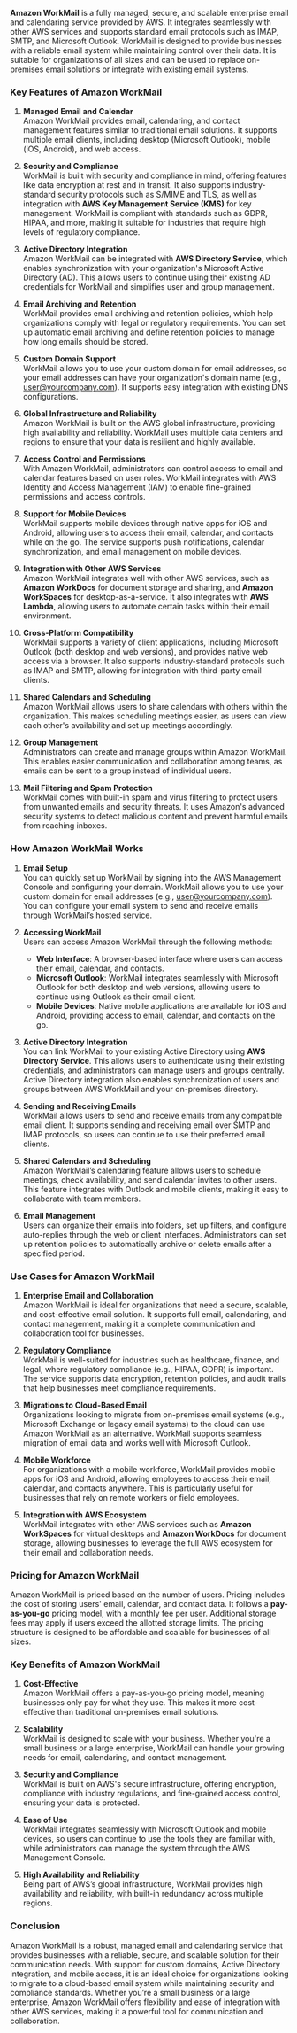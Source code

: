 **Amazon WorkMail** is a fully managed, secure, and scalable enterprise email and calendaring service provided by AWS. It integrates seamlessly with other AWS services and supports standard email protocols such as IMAP, SMTP, and Microsoft Outlook. WorkMail is designed to provide businesses with a reliable email system while maintaining control over their data. It is suitable for organizations of all sizes and can be used to replace on-premises email solutions or integrate with existing email systems.

### Key Features of Amazon WorkMail

1. **Managed Email and Calendar**  
   Amazon WorkMail provides email, calendaring, and contact management features similar to traditional email solutions. It supports multiple email clients, including desktop (Microsoft Outlook), mobile (iOS, Android), and web access.

2. **Security and Compliance**  
   WorkMail is built with security and compliance in mind, offering features like data encryption at rest and in transit. It also supports industry-standard security protocols such as S/MIME and TLS, as well as integration with **AWS Key Management Service (KMS)** for key management. WorkMail is compliant with standards such as GDPR, HIPAA, and more, making it suitable for industries that require high levels of regulatory compliance.

3. **Active Directory Integration**  
   Amazon WorkMail can be integrated with **AWS Directory Service**, which enables synchronization with your organization's Microsoft Active Directory (AD). This allows users to continue using their existing AD credentials for WorkMail and simplifies user and group management.

4. **Email Archiving and Retention**  
   WorkMail provides email archiving and retention policies, which help organizations comply with legal or regulatory requirements. You can set up automatic email archiving and define retention policies to manage how long emails should be stored.

5. **Custom Domain Support**  
   WorkMail allows you to use your custom domain for email addresses, so your email addresses can have your organization's domain name (e.g., user@yourcompany.com). It supports easy integration with existing DNS configurations.

6. **Global Infrastructure and Reliability**  
   Amazon WorkMail is built on the AWS global infrastructure, providing high availability and reliability. WorkMail uses multiple data centers and regions to ensure that your data is resilient and highly available.

7. **Access Control and Permissions**  
   With Amazon WorkMail, administrators can control access to email and calendar features based on user roles. WorkMail integrates with AWS Identity and Access Management (IAM) to enable fine-grained permissions and access controls.

8. **Support for Mobile Devices**  
   WorkMail supports mobile devices through native apps for iOS and Android, allowing users to access their email, calendar, and contacts while on the go. The service supports push notifications, calendar synchronization, and email management on mobile devices.

9. **Integration with Other AWS Services**  
   Amazon WorkMail integrates well with other AWS services, such as **Amazon WorkDocs** for document storage and sharing, and **Amazon WorkSpaces** for desktop-as-a-service. It also integrates with **AWS Lambda**, allowing users to automate certain tasks within their email environment.

10. **Cross-Platform Compatibility**  
    WorkMail supports a variety of client applications, including Microsoft Outlook (both desktop and web versions), and provides native web access via a browser. It also supports industry-standard protocols such as IMAP and SMTP, allowing for integration with third-party email clients.

11. **Shared Calendars and Scheduling**  
    Amazon WorkMail allows users to share calendars with others within the organization. This makes scheduling meetings easier, as users can view each other's availability and set up meetings accordingly.

12. **Group Management**  
    Administrators can create and manage groups within Amazon WorkMail. This enables easier communication and collaboration among teams, as emails can be sent to a group instead of individual users.

13. **Mail Filtering and Spam Protection**  
    WorkMail comes with built-in spam and virus filtering to protect users from unwanted emails and security threats. It uses Amazon's advanced security systems to detect malicious content and prevent harmful emails from reaching inboxes.

### How Amazon WorkMail Works

1. **Email Setup**  
   You can quickly set up WorkMail by signing into the AWS Management Console and configuring your domain. WorkMail allows you to use your custom domain for email addresses (e.g., user@yourcompany.com). You can configure your email system to send and receive emails through WorkMail’s hosted service.

2. **Accessing WorkMail**  
   Users can access Amazon WorkMail through the following methods:
   - **Web Interface**: A browser-based interface where users can access their email, calendar, and contacts.
   - **Microsoft Outlook**: WorkMail integrates seamlessly with Microsoft Outlook for both desktop and web versions, allowing users to continue using Outlook as their email client.
   - **Mobile Devices**: Native mobile applications are available for iOS and Android, providing access to email, calendar, and contacts on the go.

3. **Active Directory Integration**  
   You can link WorkMail to your existing Active Directory using **AWS Directory Service**. This allows users to authenticate using their existing credentials, and administrators can manage users and groups centrally. Active Directory integration also enables synchronization of users and groups between AWS WorkMail and your on-premises directory.

4. **Sending and Receiving Emails**  
   WorkMail allows users to send and receive emails from any compatible email client. It supports sending and receiving email over SMTP and IMAP protocols, so users can continue to use their preferred email clients.

5. **Shared Calendars and Scheduling**  
   Amazon WorkMail’s calendaring feature allows users to schedule meetings, check availability, and send calendar invites to other users. This feature integrates with Outlook and mobile clients, making it easy to collaborate with team members.

6. **Email Management**  
   Users can organize their emails into folders, set up filters, and configure auto-replies through the web or client interfaces. Administrators can set up retention policies to automatically archive or delete emails after a specified period.

### Use Cases for Amazon WorkMail

1. **Enterprise Email and Collaboration**  
   Amazon WorkMail is ideal for organizations that need a secure, scalable, and cost-effective email solution. It supports full email, calendaring, and contact management, making it a complete communication and collaboration tool for businesses.

2. **Regulatory Compliance**  
   WorkMail is well-suited for industries such as healthcare, finance, and legal, where regulatory compliance (e.g., HIPAA, GDPR) is important. The service supports data encryption, retention policies, and audit trails that help businesses meet compliance requirements.

3. **Migrations to Cloud-Based Email**  
   Organizations looking to migrate from on-premises email systems (e.g., Microsoft Exchange or legacy email systems) to the cloud can use Amazon WorkMail as an alternative. WorkMail supports seamless migration of email data and works well with Microsoft Outlook.

4. **Mobile Workforce**  
   For organizations with a mobile workforce, WorkMail provides mobile apps for iOS and Android, allowing employees to access their email, calendar, and contacts anywhere. This is particularly useful for businesses that rely on remote workers or field employees.

5. **Integration with AWS Ecosystem**  
   WorkMail integrates with other AWS services such as **Amazon WorkSpaces** for virtual desktops and **Amazon WorkDocs** for document storage, allowing businesses to leverage the full AWS ecosystem for their email and collaboration needs.

### Pricing for Amazon WorkMail

Amazon WorkMail is priced based on the number of users. Pricing includes the cost of storing users' email, calendar, and contact data. It follows a **pay-as-you-go** pricing model, with a monthly fee per user. Additional storage fees may apply if users exceed the allotted storage limits. The pricing structure is designed to be affordable and scalable for businesses of all sizes.

### Key Benefits of Amazon WorkMail

1. **Cost-Effective**  
   Amazon WorkMail offers a pay-as-you-go pricing model, meaning businesses only pay for what they use. This makes it more cost-effective than traditional on-premises email solutions.

2. **Scalability**  
   WorkMail is designed to scale with your business. Whether you're a small business or a large enterprise, WorkMail can handle your growing needs for email, calendaring, and contact management.

3. **Security and Compliance**  
   WorkMail is built on AWS's secure infrastructure, offering encryption, compliance with industry regulations, and fine-grained access control, ensuring your data is protected.

4. **Ease of Use**  
   WorkMail integrates seamlessly with Microsoft Outlook and mobile devices, so users can continue to use the tools they are familiar with, while administrators can manage the system through the AWS Management Console.

5. **High Availability and Reliability**  
   Being part of AWS’s global infrastructure, WorkMail provides high availability and reliability, with built-in redundancy across multiple regions.

### Conclusion

Amazon WorkMail is a robust, managed email and calendaring service that provides businesses with a reliable, secure, and scalable solution for their communication needs. With support for custom domains, Active Directory integration, and mobile access, it is an ideal choice for organizations looking to migrate to a cloud-based email system while maintaining security and compliance standards. Whether you’re a small business or a large enterprise, Amazon WorkMail offers flexibility and ease of integration with other AWS services, making it a powerful tool for communication and collaboration.
